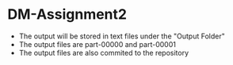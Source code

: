 # DM-Assignment2

- The output will be stored in text files under the "Output Folder"
- The output files are part-00000 and part-00001
- The output files are also commited to the repository

